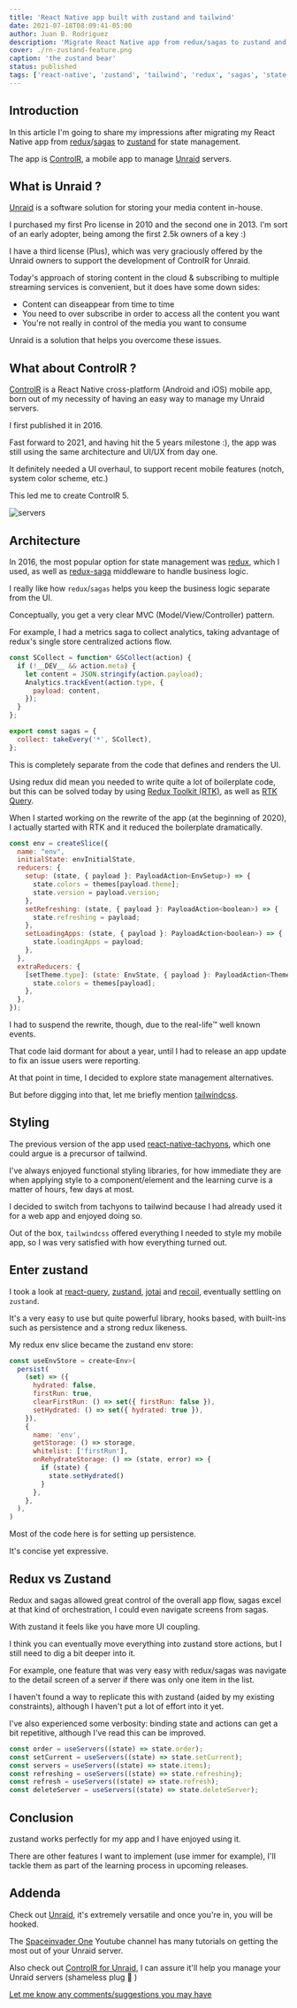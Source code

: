 ```yaml
---
title: 'React Native app built with zustand and tailwind'
date: 2021-07-18T08:09:41-05:00
author: Juan B. Rodriguez
description: 'Migrate React Native app from redux/sagas to zustand and implement tailwindcss along the way'
cover: ./rn-zustand-feature.png
caption: 'the zustand bear'
status: published
tags: ['react-native', 'zustand', 'tailwind', 'redux', 'sagas', 'state-management', 'react', 'javascript', 'typescript']
---
```


## Introduction

In this article I'm going to share my impressions after migrating my React Native app from [redux](https://reduxjs.org)/[sagas](https://redux-saga.js.org/) to [zustand](https://github.com/pmndrs/zustand) for state management.

The app is [ControlR](https://www.apertoire.com/controlr/), a mobile app to manage [Unraid](https://unraid.net/) servers.

## What is Unraid ?

[Unraid](https://unraid.net/) is a software solution for storing your media content in-house.

I purchased my first Pro license in 2010 and the second one in 2013.
I'm sort of an early adopter, being among the first 2.5k owners of a key :)

I have a third license (Plus), which was very graciously offered by the Unraid owners to support the development of ControlR for Unraid.

Today's approach of storing content in the cloud & subscribing to multiple streaming services is convenient, but it does have some down sides:

- Content can diseappear from time to time
- You need to over subscribe in order to access all the content you want
- You're not really in control of the media you want to consume

Unraid is a solution that helps you overcome these issues.

## What about ControlR ?

[ControlR](https://www.apertoire.com/controlr/) is a React Native cross-platform (Android and iOS) mobile app, born out of my necessity of having an easy way to manage my Unraid servers.

I first published it in 2016.

Fast forward to 2021, and having hit the 5 years milestone :), the app was still using the same architecture and UI/UX from day one.

It definitely needed a UI overhaul, to support recent mobile features (notch, system color scheme, etc.)

This led me to create ControlR 5.

![servers](rn-zustand-servers.png)

## Architecture

In 2016, the most popular option for state management was [redux](https://redux.js.org/), which I used, as well as [redux-saga](https://redux-saga.js.org/) middleware to handle business logic.

I really like how `redux`/`sagas` helps you keep the business logic separate from the UI.

Conceptually, you get a very clear MVC (Model/View/Controller) pattern.

For example, I had a metrics saga to collect analytics, taking advantage of redux's single store centralized actions flow.

```javascript
const SCollect = function* GSCollect(action) {
  if (!__DEV__ && action.meta) {
    let content = JSON.stringify(action.payload);
    Analytics.trackEvent(action.type, {
      payload: content,
    });
  }
};

export const sagas = {
  collect: takeEvery('*', SCollect),
};
```

This is completely separate from the code that defines and renders the UI.

Using redux did mean you needed to write quite a lot of boilerplate code, but this can be solved today by using [Redux Toolkit (RTK)](https://redux-toolkit.js.org/), as well as [RTK Query](https://redux-toolkit.js.org/rtk-query/overview).

When I started working on the rewrite of the app (at the beginning of 2020), I actually started with RTK and it reduced the boilerplate dramatically.

```javascript
const env = createSlice({
  name: "env",
  initialState: envInitialState,
  reducers: {
    setup: (state, { payload }: PayloadAction<EnvSetup>) => {
      state.colors = themes[payload.theme];
      state.version = payload.version;
    },
    setRefreshing: (state, { payload }: PayloadAction<boolean>) => {
      state.refreshing = payload;
    },
    setLoadingApps: (state, { payload }: PayloadAction<boolean>) => {
      state.loadingApps = payload;
    },
  },
  extraReducers: {
    [setTheme.type]: (state: EnvState, { payload }: PayloadAction<Theme>) => {
      state.colors = themes[payload];
    },
  },
});
```

I had to suspend the rewrite, though, due to the real-life&trade; well known events.

That code laid dormant for about a year, until I had to release an app update to fix an issue users were reporting.

At that point in time, I decided to explore state management alternatives.

But before digging into that, let me briefly mention [tailwindcss](https://tailwindcss.com/).

## Styling

The previous version of the app used [react-native-tachyons](https://github.com/tachyons-css/react-native-style-tachyons), which one could argue is a precursor of tailwind.

I've always enjoyed functional styling libraries, for how immediate they are when applying style to a component/element and the learning curve is a matter of hours, few days at most.

I decided to switch from tachyons to tailwind because I had already used it for a web app and enjoyed doing so.

Out of the box, `tailwindcss` offered everything I needed to style my mobile app, so I was very satisfied with how everything turned out.

## Enter zustand

I took a look at [react-query](https://react-query.tanstack.com/), [zustand](https://github.com/pmndrs/zustand), [jotai](https://github.com/pmndrs/jotai) and [recoil](https://recoiljs.org/), eventually settling on `zustand`.

It's a very easy to use but quite powerful library, hooks based, with built-ins such as persistence and a strong redux likeness.

My redux env slice became the zustand env store:

```javascript
const useEnvStore = create<Env>(
  persist(
    (set) => ({
      hydrated: false,
      firstRun: true,
      clearFirstRun: () => set({ firstRun: false }),
      setHydrated: () => set({ hydrated: true }),
    }),
    {
      name: 'env',
      getStorage: () => storage,
      whitelist: ['firstRun'],
      onRehydrateStorage: () => (state, error) => {
        if (state) {
          state.setHydrated()
        }
      },
    },
  ),
)
```

Most of the code here is for setting up persistence.

It's concise yet expressive.

## Redux vs Zustand

Redux and sagas allowed great control of the overall app flow, sagas excel at that kind of orchestration, I could even navigate screens from sagas.

With zustand it feels like you have more UI coupling.

I think you can eventually move everything into zustand store actions, but I still need to dig a bit deeper into it.

For example, one feature that was very easy with redux/sagas was navigate to the detail screen of a server if there was only one item in the list.

I haven't found a way to replicate this with zustand (aided by my existing constraints), although I haven't put a lot of effort into it yet.

I've also experienced some verbosity: binding state and actions can get a bit repetitive, although I've read this can be improved.

```javascript
const order = useServers((state) => state.order);
const setCurrent = useServers((state) => state.setCurrent);
const servers = useServers((state) => state.items);
const refreshing = useServers((state) => state.refreshing);
const refresh = useServers((state) => state.refresh);
const deleteServer = useServers((state) => state.deleteServer);
```

## Conclusion

zustand works perfectly for my app and I have enjoyed using it.

There are other features I want to implement (use immer for example), I'll tackle them as part of the learning process in upcoming releases.

## Addenda

Check out [Unraid](https://unraid.net), it's extremely versatile and once you're in, you will be hooked.

The [Spaceinvader One](https://www.youtube.com/c/SpaceinvaderOne) Youtube channel has many tutorials on getting the most out of your Unraid server.

Also check out [ControlR for Unraid](https://www.apertoire.com/controlr/), I can assure it'll help you manage your Unraid servers (shameless plug 🙌 )

[Let me know any comments/suggestions you may have](https://twitter.com/jbrodriguezio/status/1416771768551940100)
